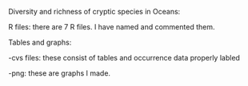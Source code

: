 Diversity and richness of cryptic species in Oceans:

R files: there are 7 R files. I have named and commented them.

Tables and graphs:
  
-cvs files: these consist of tables and occurrence data properly labled
  
-png: these are graphs I made.

